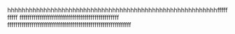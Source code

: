 hhhhhhhhhhhhhhhhhhhhhhhhhhhhhhhhhhhhhhhhhhhhhhhhhhhhhhhhhhffffffffff
fffffffffffffffffffffffffffffffffffffffffffffffff
fffffffffffffffffffffffffffffffffffffffffffffffffffffffffffff
